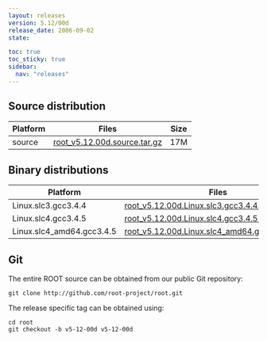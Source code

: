 ```yaml
---
layout: releases
version: 5.12/00d
release_date: 2006-09-02
state:

toc: true
toc_sticky: true
sidebar:
  nav: "releases"
---
```



## Source distribution

| Platform       | Files | Size |
|-----------|-------|-----|
| source | [root_v5.12.00d.source.tar.gz](https://root.cern/download/root_v5.12.00d.source.tar.gz) |  17M |


## Binary distributions

| Platform       | Files | Size |
|-----------|-------|-----|
| Linux.slc3.gcc3.4.4 | [root_v5.12.00d.Linux.slc3.gcc3.4.4.tar.gz](https://root.cern/download/root_v5.12.00d.Linux.slc3.gcc3.4.4.tar.gz) |  34M |
| Linux.slc4.gcc3.4.5 | [root_v5.12.00d.Linux.slc4.gcc3.4.5.tar.gz](https://root.cern/download/root_v5.12.00d.Linux.slc4.gcc3.4.5.tar.gz) |  34M |
| Linux.slc4_amd64.gcc3.4.5 | [root_v5.12.00d.Linux.slc4_amd64.gcc3.4.5.tar.gz](https://root.cern/download/root_v5.12.00d.Linux.slc4_amd64.gcc3.4.5.tar.gz) |  35M |


## Git
The entire ROOT source can be obtained from our public Git repository:

~~~
git clone http://github.com/root-project/root.git
~~~
The release specific tag can be obtained using:
~~~
cd root
git checkout -b v5-12-00d v5-12-00d
~~~


